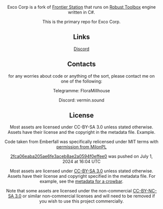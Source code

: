 <div class="header" align="center">

Exco Corp is a fork of [Frontier Station](https://frontierstation.wiki.gg/) that runs on [Robust Toolbox](https://github.com/space-wizards/RobustToolbox) engine written in C#.

This is the primary repo for Exco Corp.

## Links

<div class="header" align="center">

[Discord](https://discord.gg/B3PzW2s5er)

## Contacts
for any worries about code or anything of the sort, please contact me on one of the following:

Telegramme: FloraMillhouse

Discord: vermin.sound

## License
Most assets are licensed under CC-BY-SA 3.0 unless stated otherwise. Assets have their license and the copyright in the metadata file. Example.

Code taken from Emberfall was specifically relicensed under MIT terms with [permission from MilonPL](https://github.com/new-frontiers-14/frontier-station-14/pull/3607)

[2fca06eaba205ae6fe3aceb8ae2a0594f0effee0](https://github.com/new-frontiers-14/frontier-station-14/commit/2fca06eaba205ae6fe3aceb8ae2a0594f0effee0) was pushed on July 1, 2024 at 16:04 UTC

Most assets are licensed under [CC-BY-SA 3.0](https://creativecommons.org/licenses/by-sa/3.0/) unless stated otherwise. Assets have their license and copyright specified in the metadata file. For example, see the [metadata for a crowbar](https://github.com/new-frontiers-14/frontier-station-14/blob/master/Resources/Textures/Objects/Tools/crowbar.rsi/meta.json).

Note that some assets are licensed under the non-commercial [CC-BY-NC-SA 3.0](https://creativecommons.org/licenses/by-nc-sa/3.0/) or similar non-commercial licenses and will need to be removed if you wish to use this project commercially.
